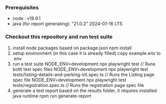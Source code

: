
### Prerequisites

- node : v18.9.1
- java (for report generating): "21.0.2" 2024-01-16 LTS

### Checkout this repository and run test suite

1. install node packages based on package.json
   npm install
3. setup environment (in this case it is already filled)
   copy example.env to .env
5. run a test suite
   NODE_ENV=development npx playwright test  // Runs both test spec files
   NODE_ENV=development npx playwright test tests/listing-details-and-parking-lot.spec.ts  // Runs the Listing page spec file
   NODE_ENV=development npx playwright test tests/registration.spec.ts // Runs the registration page spec file
6. generate a test report based on the results folder, it requires installed java runtime
   npm run generate-report

